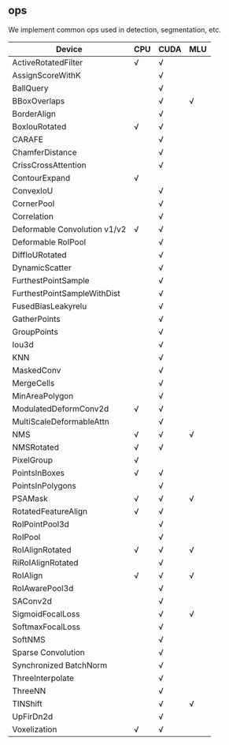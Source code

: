 ## ops

We implement common ops used in detection, segmentation, etc.

| Device                       | CPU | CUDA | MLU |
| ---------------------------- | --- | ---- | --- |
| ActiveRotatedFilter          | √   | √    |     |
| AssignScoreWithK             |     | √    |     |
| BallQuery                    |     | √    |     |
| BBoxOverlaps                 |     | √    | √   |
| BorderAlign                  |     | √    |     |
| BoxIouRotated                | √   | √    |     |
| CARAFE                       |     | √    |     |
| ChamferDistance              |     | √    |     |
| CrissCrossAttention          |     | √    |     |
| ContourExpand                | √   |      |     |
| ConvexIoU                    |     | √    |     |
| CornerPool                   |     | √    |     |
| Correlation                  |     | √    |     |
| Deformable Convolution v1/v2 | √   | √    |     |
| Deformable RoIPool           |     | √    |     |
| DiffIoURotated               |     | √    |     |
| DynamicScatter               |     | √    |     |
| FurthestPointSample          |     | √    |     |
| FurthestPointSampleWithDist  |     | √    |     |
| FusedBiasLeakyrelu           |     | √    |     |
| GatherPoints                 |     | √    |     |
| GroupPoints                  |     | √    |     |
| Iou3d                        |     | √    |     |
| KNN                          |     | √    |     |
| MaskedConv                   |     | √    |     |
| MergeCells                   |     | √    |     |
| MinAreaPolygon               |     | √    |     |
| ModulatedDeformConv2d        | √   | √    |     |
| MultiScaleDeformableAttn     |     | √    |     |
| NMS                          | √   | √    | √   |
| NMSRotated                   | √   | √    |     |
| PixelGroup                   | √   |      |     |
| PointsInBoxes                | √   | √    |     |
| PointsInPolygons             |     | √    |     |
| PSAMask                      | √   | √    | √   |
| RotatedFeatureAlign          | √   | √    |     |
| RoIPointPool3d               |     | √    |     |
| RoIPool                      |     | √    |     |
| RoIAlignRotated              | √   | √    | √   |
| RiRoIAlignRotated            |     | √    |     |
| RoIAlign                     | √   | √    | √   |
| RoIAwarePool3d               |     | √    |     |
| SAConv2d                     |     | √    |     |
| SigmoidFocalLoss             |     | √    | √   |
| SoftmaxFocalLoss             |     | √    |     |
| SoftNMS                      |     | √    |     |
| Sparse Convolution           |     | √    |     |
| Synchronized BatchNorm       |     | √    |     |
| ThreeInterpolate             |     | √    |     |
| ThreeNN                      |     | √    |     |
| TINShift                     |     | √    | √   |
| UpFirDn2d                    |     | √    |     |
| Voxelization                 | √   | √    |     |
